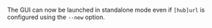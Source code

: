 The GUI can now be launched in standalone mode even if `[hub]url` is configured using the `--new` option.
